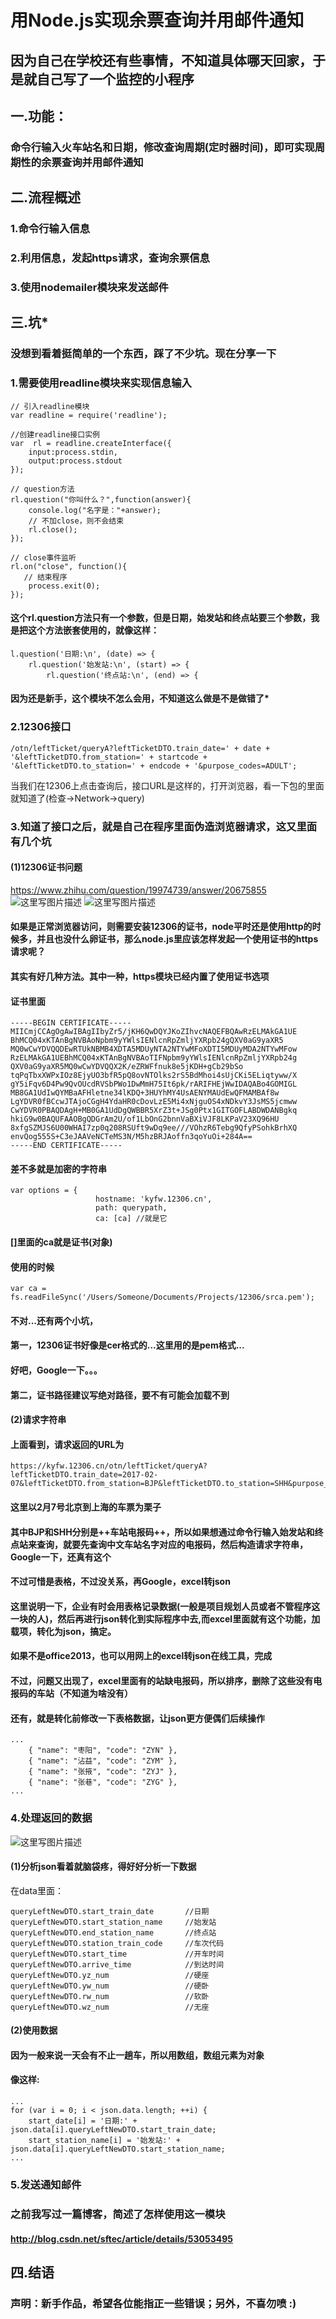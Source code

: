 # 用Node.js实现余票查询并用邮件通知
## 因为自己在学校还有些事情，不知道具体哪天回家，于是就自己写了一个监控的小程序

## 一.功能：
### 命令行输入火车站名和日期，修改查询周期(定时器时间)，即可实现周期性的余票查询并用邮件通知

## 二.流程概述
### 1.命令行输入信息
### 2.利用信息，发起https请求，查询余票信息
### 3.使用nodemailer模块来发送邮件

## 三.坑*
### 没想到看着挺简单的一个东西，踩了不少坑。现在分享一下
### 1.需要使用readline模块来实现信息输入
```
// 引入readline模块
var readline = require('readline');

//创建readline接口实例
var  rl = readline.createInterface({
    input:process.stdin,
    output:process.stdout
});

// question方法
rl.question("你叫什么？",function(answer){
    console.log("名字是："+answer);
    // 不加close，则不会结束
    rl.close();
});

// close事件监听
rl.on("close", function(){
   // 结束程序
    process.exit(0);
});
```
#### 这个rl.question方法只有一个参数，但是日期，始发站和终点站要三个参数，我是把这个方法嵌套使用的，就像这样：
```
l.question('日期:\n', (date) => {
    rl.question('始发站:\n', (start) => {
        rl.question('终点站:\n', (end) => {
``` 
#### 因为还是新手，这个模块不怎么会用，不知道这么做是不是做错了*
### 2.12306接口
```
/otn/leftTicket/queryA?leftTicketDTO.train_date=' + date + '&leftTicketDTO.from_station=' + startcode + '&leftTicketDTO.to_station=' + endcode + '&purpose_codes=ADULT';
```
当我们在12306上点击查询后，接口URL是这样的，打开浏览器，看一下包的里面就知道了(检查->Network->query)
### 3.知道了接口之后，就是自己在程序里面伪造浏览器请求，这又里面有几个坑
#### (1)12306证书问题
 https://www.zhihu.com/question/19974739/answer/20675855
 ![这里写图片描述](http://img.blog.csdn.net/20170114163657848?watermark/2/text/aHR0cDovL2Jsb2cuY3Nkbi5uZXQvU0Z0ZWM=/font/5a6L5L2T/fontsize/400/fill/I0JBQkFCMA==/dissolve/70/gravity/SouthEast)
 ![这里写图片描述](http://img.blog.csdn.net/20170114163716915?watermark/2/text/aHR0cDovL2Jsb2cuY3Nkbi5uZXQvU0Z0ZWM=/font/5a6L5L2T/fontsize/400/fill/I0JBQkFCMA==/dissolve/70/gravity/SouthEast)
#### 如果是正常浏览器访问，则需要安装12306的证书，node平时还是使用http的时候多，并且也没什么卵证书，那么node.js里应该怎样发起一个使用证书的https请求呢？
#### 其实有好几种方法。其中一种，https模块已经内置了使用证书选项
#### 证书里面
 ```
 -----BEGIN CERTIFICATE-----
MIICmjCCAgOgAwIBAgIIbyZr5/jKH6QwDQYJKoZIhvcNAQEFBQAwRzELMAkGA1UE
BhMCQ04xKTAnBgNVBAoNpbm9yYWlsIENlcnRpZmljYXRpb24gQXV0aG9yaXR5
MQ0wCwYDVQQDEwRTUkNBMB4XDTA5MDUyNTA2NTYwMFoXDTI5MDUyMDA2NTYwMFow
RzELMAkGA1UEBhMCQ04xKTAnBgNVBAoTIFNpbm9yYWlsIENlcnRpZmljYXRpb24g
QXV0aG9yaXR5MQ0wCwYDVQQX2K/eZRWFfnuk8e5jKDH+gCb29bSo
tqPqTbxXWPxIOz8EjyUO3bfR5pQ8ovNTOlks2rS5BdMhoi4sUjCKi5ELiqtyww/X
gY5iFqv6D4Pw9QvOUcdRVSbPWo1DwMmH75It6pk/rARIFHEjWwIDAQABo4GOMIGL
MB8GA1UdIwQYMBaAFHletne34lKDQ+3HUYhMY4UsAENYMAUdEwQFMAMBAf8w
LgYDVR0fBCcwJTAjoCGgH4YdaHR0cDovLzE5Mi4xNjguOS4xNDkvY3JsMS5jcmww
CwYDVR0PBAQDAgH+MB0GA1UdDgQWBBR5XrZ3t+JSg0Ptx1GITGOFLABDWDANBgkq
hkiG9w0BAQUFAAOBgQDGrAm2U/of1LbOnG2bnnVaBXiVJF8LKPaV23XQ96HU
8xfgSZMJS6U00WHAI7zp0q208RSUft9wDq9ee///VOhzR6Tebg9QfyPSohkBrhXQ
envQog555S+C3eJAAVeNCTeMS3N/M5hzBRJAoffn3qoYuOi+284A==
-----END CERTIFICATE-----

 ```
#### 差不多就是加密的字符串
 ```
 var options = {
                    hostname: 'kyfw.12306.cn',
                    path: querypath,
                    ca: [ca] //就是它
 ```
#### []里面的ca就是证书(对象)
#### 使用的时候
 ```
 var ca = fs.readFileSync('/Users/Someone/Documents/Projects/12306/srca.pem');
 ```
#### 不对...还有两个小坑，
#### 第一，12306证书好像是cer格式的...这里用的是pem格式...
#### 好吧，Google一下。。。
#### 第二，证书路径建议写绝对路径，要不有可能会加载不到
 
#### (2)请求字符串
#### 上面看到，请求返回的URL为
```
https://kyfw.12306.cn/otn/leftTicket/queryA?leftTicketDTO.train_date=2017-02-07&leftTicketDTO.from_station=BJP&leftTicketDTO.to_station=SHH&purpose_codes=ADULT
```
#### 这里以2月7号北京到上海的车票为栗子
#### 其中BJP和SHH分别是++车站电报码++，所以如果想通过命令行输入始发站和终点站来查询，就要先查询中文车站名字对应的电报码，然后构造请求字符串，Google一下，还真有这个
#### 不过可惜是表格，不过没关系，再Google，excel转json
#### 这里说明一下，企业有时会用表格记录数据(一般是项目规划人员或者不管程序这一块的人)，然后再进行json转化到实际程序中去,而excel里面就有这个功能，加载项，转化为json，搞定。
#### 如果不是office2013，也可以用网上的excel转json在线工具，完成
#### 不过，问题又出现了，excel里面有的站缺电报码，所以排序，删除了这些没有电报码的车站（不知道为啥没有）
#### 还有，就是转化前修改一下表格数据，让json更方便偶们后续操作
```
...
    { "name": "枣阳", "code": "ZYN" },
    { "name": "沾益", "code": "ZYM" },
    { "name": "张掖", "code": "ZYJ" },
    { "name": "张巷", "code": "ZYG" },
...
```

### 4.处理返回的数据
![这里写图片描述](http://img.blog.csdn.net/20170114163743505?watermark/2/text/aHR0cDovL2Jsb2cuY3Nkbi5uZXQvU0Z0ZWM=/font/5a6L5L2T/fontsize/400/fill/I0JBQkFCMA==/dissolve/70/gravity/SouthEast)
#### (1)分析json看着就脑袋疼，得好好分析一下数据
在data里面：
```
queryLeftNewDTO.start_train_date       //日期
queryLeftNewDTO.start_station_name     //始发站
queryLeftNewDTO.end_station_name       //终点站
queryLeftNewDTO.station_train_code     //车次代码
queryLeftNewDTO.start_time             //开车时间
queryLeftNewDTO.arrive_time            //到达时间
queryLeftNewDTO.yz_num                 //硬座
queryLeftNewDTO.yw_num                 //硬卧
queryLeftNewDTO.rw_num                 //软卧
queryLeftNewDTO.wz_num                 //无座

```
#### (2)使用数据
#### 因为一般来说一天会有不止一趟车，所以用数组，数组元素为对象

#### 像这样:
```
...
for (var i = 0; i < json.data.length; ++i) {
    start_date[i] = '日期:' + json.data[i].queryLeftNewDTO.start_train_date;
    start_station_name[i] = '始发站:' + json.data[i].queryLeftNewDTO.start_station_name;
...
```

### 5.发送通知邮件
### 之前我写过一篇博客，简述了怎样使用这一模块
#### http://blog.csdn.net/sftec/article/details/53053495

## 四.结语
### 声明：新手作品，希望各位能指正一些错误；另外，不喜勿喷  :)